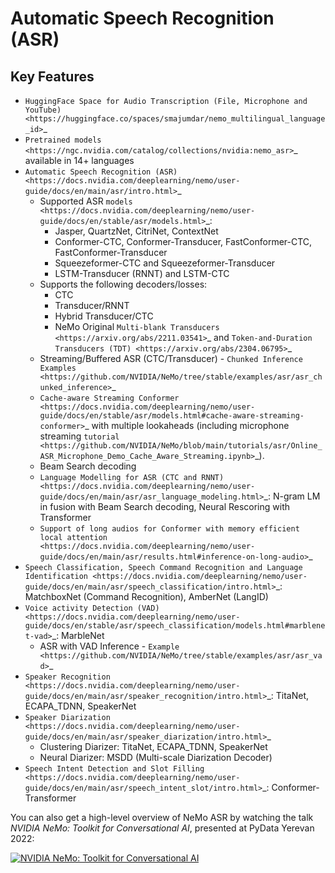 # Automatic Speech Recognition (ASR)

## Key Features

* `HuggingFace Space for Audio Transcription (File, Microphone and YouTube) <https://huggingface.co/spaces/smajumdar/nemo_multilingual_language_id>`_
* `Pretrained models <https://ngc.nvidia.com/catalog/collections/nvidia:nemo_asr>`_ available in 14+ languages
* `Automatic Speech Recognition (ASR) <https://docs.nvidia.com/deeplearning/nemo/user-guide/docs/en/main/asr/intro.html>`_
    * Supported ASR `models <https://docs.nvidia.com/deeplearning/nemo/user-guide/docs/en/stable/asr/models.html>`_:
        * Jasper, QuartzNet, CitriNet, ContextNet
        * Conformer-CTC, Conformer-Transducer, FastConformer-CTC, FastConformer-Transducer
        * Squeezeformer-CTC and Squeezeformer-Transducer
        * LSTM-Transducer (RNNT) and LSTM-CTC
    * Supports the following decoders/losses:
        * CTC
        * Transducer/RNNT
        * Hybrid Transducer/CTC
        * NeMo Original `Multi-blank Transducers <https://arxiv.org/abs/2211.03541>`_ and `Token-and-Duration Transducers (TDT) <https://arxiv.org/abs/2304.06795>`_
    * Streaming/Buffered ASR (CTC/Transducer) - `Chunked Inference Examples <https://github.com/NVIDIA/NeMo/tree/stable/examples/asr/asr_chunked_inference>`_
    * `Cache-aware Streaming Conformer <https://docs.nvidia.com/deeplearning/nemo/user-guide/docs/en/stable/asr/models.html#cache-aware-streaming-conformer>`_ with multiple lookaheads (including microphone streaming `tutorial <https://github.com/NVIDIA/NeMo/blob/main/tutorials/asr/Online_ASR_Microphone_Demo_Cache_Aware_Streaming.ipynb>`_).
    * Beam Search decoding
    * `Language Modelling for ASR (CTC and RNNT) <https://docs.nvidia.com/deeplearning/nemo/user-guide/docs/en/main/asr/asr_language_modeling.html>`_: N-gram LM in fusion with Beam Search decoding, Neural Rescoring with Transformer
    * `Support of long audios for Conformer with memory efficient local attention <https://docs.nvidia.com/deeplearning/nemo/user-guide/docs/en/main/asr/results.html#inference-on-long-audio>`_
* `Speech Classification, Speech Command Recognition and Language Identification <https://docs.nvidia.com/deeplearning/nemo/user-guide/docs/en/main/asr/speech_classification/intro.html>`_: MatchboxNet (Command Recognition), AmberNet (LangID)
* `Voice activity Detection (VAD) <https://docs.nvidia.com/deeplearning/nemo/user-guide/docs/en/stable/asr/speech_classification/models.html#marblenet-vad>`_: MarbleNet
    * ASR with VAD Inference - `Example <https://github.com/NVIDIA/NeMo/tree/stable/examples/asr/asr_vad>`_
* `Speaker Recognition <https://docs.nvidia.com/deeplearning/nemo/user-guide/docs/en/main/asr/speaker_recognition/intro.html>`_: TitaNet, ECAPA_TDNN, SpeakerNet
* `Speaker Diarization <https://docs.nvidia.com/deeplearning/nemo/user-guide/docs/en/main/asr/speaker_diarization/intro.html>`_
    * Clustering Diarizer: TitaNet, ECAPA_TDNN, SpeakerNet
    * Neural Diarizer: MSDD (Multi-scale Diarization Decoder)
* `Speech Intent Detection and Slot Filling <https://docs.nvidia.com/deeplearning/nemo/user-guide/docs/en/main/asr/speech_intent_slot/intro.html>`_: Conformer-Transformer

You can also get a high-level overview of NeMo ASR by watching the talk *NVIDIA NeMo: Toolkit for Conversational AI*, presented at PyData Yerevan 2022:


[![NVIDIA NeMo: Toolkit for Conversational AI](https://img.youtube.com/vi/J-P6Sczmas8/maxres3.jpg
)](https://www.youtube.com/embed/J-P6Sczmas8?mute=0&start=14&autoplay=0
 "NeMo presentation at PyData@Yerevan 2022")
